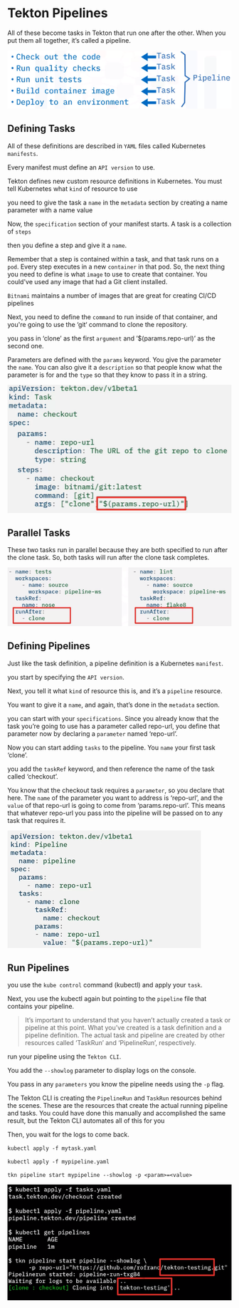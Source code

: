 # Tekton Pipelines

All of these become tasks in Tekton that run one after the other. When you put them all together, it’s called a pipeline. 

![](/img/tekton-pipe.png)

## Defining Tasks

All of these definitions are described in `YAML` files called Kubernetes `manifests`. 

Every manifest must define an `API version` to use. 

Tekton defines new custom resource definitions in Kubernetes. You must tell Kubernetes what `kind` of resource to use

you need to give the task a `name` in the `metadata` section by creating a name parameter with a name value

Now, the `specification` section of your manifest starts. A task is a collection of `steps`

then you define a step and give it a `name`. 

Remember that a step is contained within a task, and that task runs on a `pod`. Every step executes in a new `container` in that pod. So, the next thing you need to define is what `image` to use to create that container. You could've used any image that had a Git client installed. 

`Bitnami` maintains a number of images that are great for creating CI/CD pipelines

Next, you need to define the `command` to run inside of that container, and you're going to use the ‘git‘ command to clone the repository. 

you pass in ‘clone’ as the first `argument` and ’$(params.repo-url)’ as the second one.

Parameters are defined with the `params` keyword. You give the parameter the `name`. You can also give it a `description` so that people know what the parameter is for and the `type` so that they know to pass it in a string. 

![](/img/tekton-task.png)

## Parallel Tasks
These two tasks run in parallel because they are both specified to run after the clone task. So, both tasks will run after the clone task completes.

![](/img/test-lint.png)

## Defining Pipelines

Just like the task definition, a pipeline definition is a Kubernetes `manifest`. 

you start by specifying the `API version`. 

Next, you tell it what `kind` of resource this is, and it’s a `pipeline` resource. 

You want to give it a `name`, and again, that’s done in the `metadata` section. 

you can start with your `specifications`. Since you already know that the task you’re going to use has a parameter called repo-url, you define that parameter now by declaring a `parameter` named ‘repo-url’. 

Now you can start adding `tasks` to the pipeline. You `name` your first task ‘clone’. 

you add the `taskRef` keyword, and then reference the name of the task called ‘checkout’. 

You know that the checkout task requires a `parameter`, so you declare that here. The `name` of the parameter you want to address is ‘repo-url’, and the `value` of that repo-url is going to come from ‘params.repo-url’. This means that whatever repo-url you pass into the pipeline will be passed on to any task that requires it.

![](/img/tekton-pipeline.png)

## Run Pipelines

you use the `kube control` command (kubectl) and apply your `task`. 

Next, you use the kubectl again but pointing to the `pipeline` file that contains your pipeline. 

>It’s important to understand that you haven’t actually created a task or pipeline at this point. What you’ve created is a task definition and a pipeline definition. The actual task and pipeline are created by other resources called ‘TaskRun’ and ‘PipelineRun’, respectively. 

run your pipeline using the `Tekton CLI`. 

You add the `--showlog` parameter to display logs on the console. 

You pass in any `parameters` you know the pipeline needs using the `-p` flag.

The Tekton CLI is creating the `PipelineRun` and `TaskRun` resources behind the scenes. These are the resources that create the actual running pipeline and tasks. You could have done this manually and accomplished the same result, but the Tekton CLI automates all of this for you

Then, you wait for the logs to come back.

```
kubectl apply -f mytask.yaml
```
```
kubectl apply -f mypipeline.yaml
```
```
tkn pipeline start mypipeline --showlog -p <param>=<value>
```

![](/img/tekton-run.png)